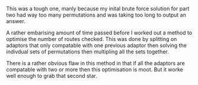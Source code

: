 This was a tough one, manly because my inital brute force solution for part two had way too many permutations and was taking too long to output an answer.

A rather embarising amount of time passed before I worked out a method to optimise the number of routes checked.
This was done by splitting on adaptors that only compatable with one previous adaptor then solving the indivdual sets of permutations then multipling all the sets together.

There is a rather obvious flaw in this method in that if all the adaptors are compatable with two or more then this optimisation is moot. But it worke well enough to grab that second star.

